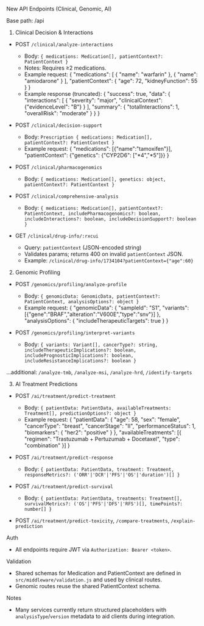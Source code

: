 New API Endpoints (Clinical, Genomic, AI)

Base path: /api

1) Clinical Decision & Interactions
- POST `/clinical/analyze-interactions`
  - Body: `{ medications: Medication[], patientContext?: PatientContext }`
  - Notes: Requires ≥2 medications.
  - Example request:
    {
      "medications": [
        { "name": "warfarin" },
        { "name": "amiodarone" }
      ],
      "patientContext": { "age": 72, "kidneyFunction": 55 }
    }
  - Example response (truncated):
    {
      "success": true,
      "data": {
        "interactions": [ { "severity": "major", "clinicalContext": {"evidenceLevel": "B"} } ],
        "summary": { "totalInteractions": 1, "overallRisk": "moderate" }
      }
    }

- POST `/clinical/decision-support`
  - Body: `Prescription { medications: Medication[], patientContext?: PatientContext }`
  - Example request: { "medications": [{"name":"tamoxifen"}], "patientContext": {"genetics": {"CYP2D6": ["*4","*5"]}} }

- POST `/clinical/pharmacogenomics`
  - Body: `{ medications: Medication[], genetics: object, patientContext?: PatientContext }`

- POST `/clinical/comprehensive-analysis`
  - Body: `{ medications: Medication[], patientContext?: PatientContext, includePharmacogenomics?: boolean, includeInteractions?: boolean, includeDecisionSupport?: boolean }`

- GET `/clinical/drug-info/:rxcui`
  - Query: `patientContext` (JSON-encoded string)
  - Validates params; returns 400 on invalid `patientContext` JSON.
  - Example: `/clinical/drug-info/1734104?patientContext={"age":60}`

2) Genomic Profiling
- POST `/genomics/profiling/analyze-profile`
  - Body: `{ genomicData: GenomicData, patientContext?: PatientContext, analysisOptions?: object }`
  - Example request:
    {
      "genomicData": { "sampleId": "S1", "variants": [{"gene":"BRAF","alteration":"V600E","type":"snv"}] },
      "analysisOptions": { "includeTherapeuticTargets": true }
    }

- POST `/genomics/profiling/interpret-variants`
  - Body: `{ variants: Variant[], cancerType?: string, includeTherapeuticImplications?: boolean, includePrognosticImplications?: boolean, includeResistanceImplications?: boolean }`

...additional: `/analyze-tmb`, `/analyze-msi`, `/analyze-hrd`, `/identify-targets`

3) AI Treatment Predictions
- POST `/ai/treatment/predict-treatment`
  - Body: `{ patientData: PatientData, availableTreatments: Treatment[], predictionOptions?: object }`
  - Example request:
    {
      "patientData": { "age": 58, "sex": "female", "cancerType": "breast", "cancerStage": "II", "performanceStatus": 1,
        "biomarkers": { "her2": "positive" } },
      "availableTreatments": [{ "regimen": "Trastuzumab + Pertuzumab + Docetaxel", "type": "combination" }]
    }

- POST `/ai/treatment/predict-response`
  - Body: `{ patientData: PatientData, treatment: Treatment, responseMetrics?: ('ORR'|'DCR'|'PFS'|'OS'|'duration')[] }`

- POST `/ai/treatment/predict-survival`
  - Body: `{ patientData: PatientData, treatments: Treatment[], survivalMetrics?: ('OS'|'PFS'|'DFS'|'RFS')[], timePoints?: number[] }`

- POST `/ai/treatment/predict-toxicity`, `/compare-treatments`, `/explain-prediction`

Auth
- All endpoints require JWT via `Authorization: Bearer <token>`.

Validation
- Shared schemas for Medication and PatientContext are defined in `src/middleware/validation.js` and used by clinical routes.
 - Genomic routes reuse the shared PatientContext schema.

Notes
- Many services currently return structured placeholders with `analysisType`/`version` metadata to aid clients during integration.
